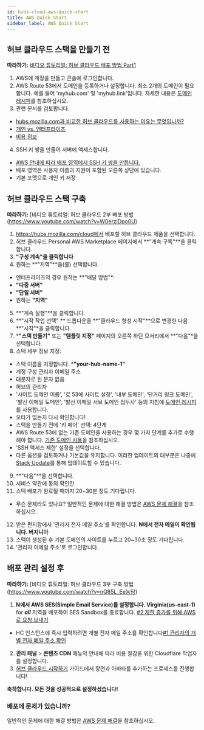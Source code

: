 ```yaml
---
id: hubs-cloud-aws-quick-start
title: AWS Quick Start
sidebar_label: AWS Quick Start
---
```


## 허브 클라우드 스택을 만들기 전

**따라하기:** [비디오 튜토리얼: 허브 클라우드 배포 방법 Part1](https://www.youtube.com/watch?v=2K7P8jFyHNc)

1. AWS에 계정을 만들고 콘솔에 로그인합니다.
2. AWS Route 53에서 도메인을 등록하거나 설정합니다. 최소 2개의 도메인이 필요합니다. 예를 들어 'myhub.com' 및 'myhub.link'입니다. 자세한 내용은 [도메인 레시피](hubs-cloud-aws-domain-recipes-ko.md)를 참조하십시오.
3. 관련 문서를 검토합니다.
- [hubs.mozilla.com과 비교한 허브 클라우드를 사용하는 이유는 무엇입니까?](hubs-cloud-faq-ko.md#why-use-hubs-cloud-vs-hubsmozillacom)
- [개인 vs. 엔터프라이즈](hubs-cloud-faq-ko.md#personal-vs-enterprise)
- [비용 정보](hubs-cloud-aws-costs-ko.md)
4. SSH 키 쌍을 만들어 서버에 액세스합니다.
- [AWS 안내에 따라 배포 영역에서 SSH 키 쌍을 만듭니다.](https://docs.aws.amazon.com/AWSEC2/latest/UserGuide/ec2-key-pairs.html#having-ec2-create-your-key-pair)
- 배포 영역은 사용자 이름과 지원이 포함된 오른쪽 상단에 있습니다.
- 기본 포맷으로 개인 키 저장

## 허브 클라우드 스택 구축

**따라하기:** [비디오 튜토리얼: 허브 클라우드 2부 배포 방법(https://www.youtube.com/watch?v=W0erzlDpo0U)

1. https://hubs.mozilla.com/cloud에서 배포할 허브 클라우드 제품을 선택합니다.
2. 허브 클라우드 Personal AWS Marketplace 페이지에서 **"계속 구독"**을 클릭합니다.
3. **"구성 계속"을 클릭합니다**
4. 원하는 **"지역"**을(를) 선택합니다.
- 엔터프라이즈의 경우 원하는 **"배달 방법"*:
- **"다중 서버"**
- **"단일 서버"**
- 원하는 **"지역"**
5. **"계속 실행"**을 클릭합니다.
6. **"시작 작업 선택" ** 드롭다운을 **"클라우드 형성 시작"**으로 변경한 다음 **"시작"*을 클릭합니다.
7. ***"스택 만들기"** 또는 **"템플릿 지정"** 페이지의 오른쪽 하단 모서리에서 **"다음"*을 선택합니다.
8. 스택 세부 정보 지정:
- 스택 이름을 지정합니다. ***"your-hub-name-1"**
- 계정 구성 관리자 이메일 주소
- 대문자로 된 문자 없음
- 허브의 관리자
- '사이트 도메인 이름', '로 53에 사이트 설정', '내부 도메인', '단거리 링크 도메인', '발신 이메일 도메인', '발신 이메일 서브 도메인 접두사' 등의 지침에 [도메인 레시피](hubs-cloud-aws-domain-recipes-ko.md)를 사용합니다.
- 오타가 없는지 다시 확인합니다!
- 스택을 만들기 전에 '키 페어' 선택: 4단계
- AWS Route 53에 없는 기존 도메인을 사용하는 경우 몇 가지 단계를 추가로 수행해야 합니다. [기존 도메인 사용](hubs-cloud-aws-existing-domain-ko.md)을 참조하십시오.
- 'SSH 액세스 제한' 설정을 선택합니다.
- 다른 옵션을 검토하거나 기본값을 유지합니다. 이러한 업데이트의 대부분은 나중에 [Stack Update](hubs-cloud-aws-updating-the-stack-ko.md)를 통해 업데이트할 수 있습니다.
9. **"다음"**을 선택합니다.
10. 서비스 약관에 동의 확인란
11. 스택 배포가 완료될 때까지 20~30분 정도 기다립니다.
- 무슨 문제라도 있나요? 일반적인 문제에 대한 해결 방법은 [AWS 문제 해결](hubs-cloud-aws-troubleshooting-ko.md)을 참조하십시오.
12. 받은 편지함에서 '관리자 전자 메일 주소'를 확인합니다. **N에서 전자 메일이 확인됩니다. 버지니아**
13. 스택이 생성된 후 기본 도메인의 사이트를 누르고 20~30초 정도 기다립니다.
14. '관리자 이메일 주소'로 로그인합니다.

## 배포 관리 설정 후

**따라하기:** [비디오 튜토리얼: 허브 클라우드 3부 구축 방법(https://www.youtube.com/watch?v=nQ85L_Ee농담)

1. **N에서 AWS SES(Simple Email Service)를 설정합니다. Virginia(us-east-1)** for **_all_** 지역을 배포하여 SES Sandbox를 종료합니다. [#2 제한 증가를 위해 AWS로 요청 보내기](hubs-cloud-aws-troubleshooting-ko.md#youre-in-the-aws-sandbox-and-people-dont-receive-magic-link-emails)
- HC 인스턴스에 즉시 입력하려면 개별 전자 메일 주소를 확인합니다[#1 관리자의 개별 전자 메일 주소 확인](hubs-cloud-aws-troubleshooting-ko.md#youre-in-the-aws-sandbox-and-people-dont-receive-magic-link-emails)
2. **관리 패널** > **콘텐츠 CDN** 메뉴의 안내에 따라 비용 절감을 위한 Cloudflare 작업자를 설정합니다.
3. [허브 클라우드 시작하기](hubs-cloud-getting-started-ko.md) 가이드에서 장면과 아바타를 추가하는 프로세스를 진행합니다!

**축하합니다. 모든 것을 성공적으로 설정하셨습니다!**

### 배포에 문제가 있습니까?

일반적인 문제에 대한 해결 방법은 [AWS 문제 해결](hubs-cloud-aws-troubleshooting-ko.md)을 참조하십시오.